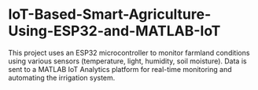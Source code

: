 # IoT-Based-Smart-Agriculture-Using-ESP32-and-MATLAB-IoT
This project uses an ESP32 microcontroller to monitor farmland conditions using various sensors (temperature, light, humidity, soil moisture). Data is sent to a MATLAB IoT Analytics platform for real-time monitoring and automating the irrigation system.
